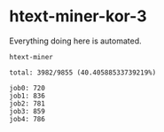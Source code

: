 # htext-miner-kor-3

Everything doing here is automated.

```
htext-miner

total: 3982/9855 (40.40588533739219%)

job0: 720
job1: 836
job2: 781
job3: 859
job4: 786
```